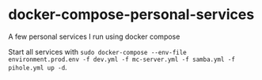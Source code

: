# docker-compose-personal-services
A few personal services I run using docker compose

Start all services with `sudo docker-compose --env-file environment.prod.env -f dev.yml -f mc-server.yml -f samba.yml -f pihole.yml up -d`.